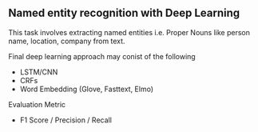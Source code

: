 ## Named entity recognition with Deep Learning

This task involves extracting named entities i.e. Proper Nouns like person name, location, company from text. 

Final deep learning approach may conist of the following
- LSTM/CNN
- CRFs
- Word Embedding (Glove, Fasttext, Elmo)

Evaluation Metric
- F1 Score / Precision / Recall
